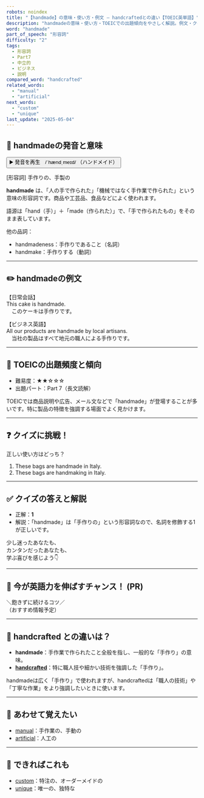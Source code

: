 ```yaml
---
robots: noindex
title: "【handmade】の意味・使い方・例文 ― handcraftedとの違い【TOEIC英単語】"
description: "handmadeの意味・使い方・TOEICでの出題傾向をやさしく解説。例文・クイズ付きでhandcraftedとの違いもわかりやすく学べます。"
word: "handmade"
part_of_speech: "形容詞"
difficulty: "2"
tags:
  - 形容詞
  - Part7
  - 中立的
  - ビジネス
  - 説明
compared_word: "handcrafted"
related_words:
  - "manual"
  - "artificial"
next_words:
  - "custom"
  - "unique"
last_update: "2025-05-04"
---
```


## 🔰 handmadeの発音と意味

<button class="play-audio" onclick="playTTS('handmade')">
  <span class="play-audio-main">
    ▶️ 発音を再生　/ˈhændˌmeɪd/
  </span>
  <span class="play-audio-sub">
    （ハンドメイド）
  </span>
</button>

[形容詞] 手作りの、手製の

**handmade** は、「人の手で作られた」「機械ではなく手作業で作られた」という意味の形容詞です。商品や工芸品、食品などによく使われます。

語源は「hand（手）」＋「made（作られた）」で、「手で作られたもの」をそのまま表しています。

他の品詞：  
- handmadeness：手作りであること（名詞）
- handmake：手作りする（動詞）

---

## ✏️ handmadeの例文

【日常会話】  
This cake is handmade.  
　このケーキは手作りです。

【ビジネス英語】  
All our products are handmade by local artisans.  
　当社の製品はすべて地元の職人による手作りです。

---

## 🎯 TOEICの出題頻度と傾向

- 難易度：★★☆☆☆
- 出題パート：Part 7（長文読解）

TOEICでは商品説明や広告、メール文などで「handmade」が登場することが多いです。特に製品の特徴を強調する場面でよく見かけます。

---

## ❓ クイズに挑戦！

正しい使い方はどっち？

1. These bags are handmade in Italy.  
2. These bags are handmaking in Italy.

---

## ✅ クイズの答えと解説

- 正解：**1**
- 解説：「handmade」は「手作りの」という形容詞なので、名詞を修飾する1が正しいです。

少し迷ったあなたも、  
カンタンだったあなたも、  
学ぶ喜びを感じよう👇️

---

## 🚀 今が英語力を伸ばすチャンス！ (PR)

<div class="info-center">
＼飽きずに続けるコツ／<br>  
（おすすめ情報予定）
</div>

---

## 🤔  handcrafted との違いは？

- **handmade**：手作業で作られたこと全般を指し、一般的な「手作り」の意味。
- **[handcrafted](/word/handcrafted/)**：特に職人技や細かい技術を強調した「手作り」。

handmadeは広く「手作り」で使われますが、handcraftedは「職人の技術」や「丁寧な作業」をより強調したいときに使います。

---

## 🧩 あわせて覚えたい

- [manual](/word/manual/)：手作業の、手動の
- [artificial](/word/artificial/)：人工の

---

## 📖 できればこれも

- [custom](/word/custom/)：特注の、オーダーメイドの
- [unique](/word/unique/)：唯一の、独特な

<!-- cvid: aid32_bid27 -->
